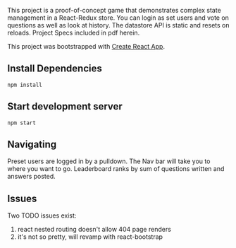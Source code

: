 This project is a proof-of-concept game that demonstrates complex state management in a React-Redux store. You can login as set users and vote on questions as well as look at history. The datastore API is static and resets on reloads. Project Specs included in pdf herein.

This project was bootstrapped with [Create React App](https://github.com/facebookincubator/create-react-app).

## Install Dependencies

`npm install`

## Start development server

`npm start`

## Navigating

Preset users are logged in by a pulldown. The Nav bar will take you to where you want to go. Leaderboard ranks by sum of questions written and answers posted.

## Issues

Two TODO issues exist:
1) react nested routing doesn't allow 404 page renders
2) it's not so pretty, will revamp with react-bootstrap
